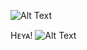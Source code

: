 ![Alt Text](https://github.com/vectorx-dev/vectorx-dev/blob/main/resources/VectorX-Dev.gif)

Hᴇʏᴀ! ![Alt Text](https://github.com/vectorx-dev/vectorx-dev/blob/main/resources/VectorX-Dev.gif)
